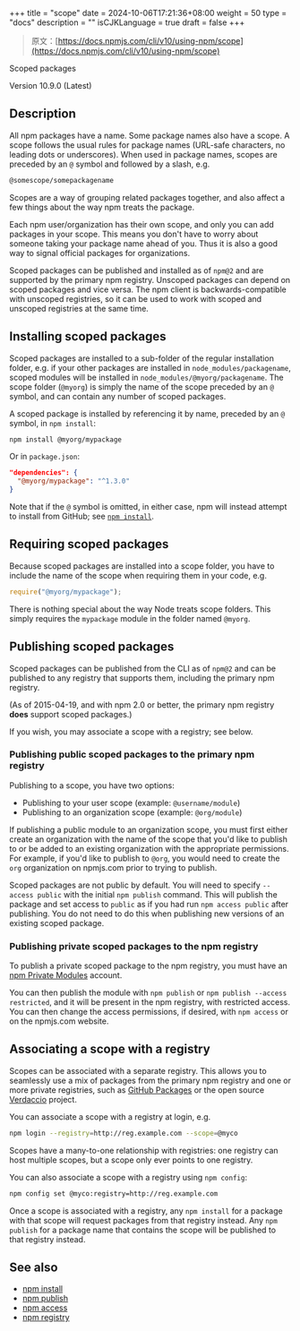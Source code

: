 +++
title = "scope"
date = 2024-10-06T17:21:36+08:00
weight = 50
type = "docs"
description = ""
isCJKLanguage = true
draft = false
+++

> 原文：[https://docs.npmjs.com/cli/v10/using-npm/scope](https://docs.npmjs.com/cli/v10/using-npm/scope)

Scoped packages



Version 10.9.0 (Latest)

## Description

All npm packages have a name. Some package names also have a scope. A scope follows the usual rules for package names (URL-safe characters, no leading dots or underscores). When used in package names, scopes are preceded by an `@` symbol and followed by a slash, e.g.



```bash
@somescope/somepackagename
```

Scopes are a way of grouping related packages together, and also affect a few things about the way npm treats the package.

Each npm user/organization has their own scope, and only you can add packages in your scope. This means you don't have to worry about someone taking your package name ahead of you. Thus it is also a good way to signal official packages for organizations.

Scoped packages can be published and installed as of `npm@2` and are supported by the primary npm registry. Unscoped packages can depend on scoped packages and vice versa. The npm client is backwards-compatible with unscoped registries, so it can be used to work with scoped and unscoped registries at the same time.

## Installing scoped packages

Scoped packages are installed to a sub-folder of the regular installation folder, e.g. if your other packages are installed in `node_modules/packagename`, scoped modules will be installed in `node_modules/@myorg/packagename`. The scope folder (`@myorg`) is simply the name of the scope preceded by an `@` symbol, and can contain any number of scoped packages.

A scoped package is installed by referencing it by name, preceded by an `@` symbol, in `npm install`:



```bash
npm install @myorg/mypackage
```

Or in `package.json`:



```json
"dependencies": {
  "@myorg/mypackage": "^1.3.0"
}
```

Note that if the `@` symbol is omitted, in either case, npm will instead attempt to install from GitHub; see [`npm install`](https://docs.npmjs.com/cli/v10/commands/npm-install).

## Requiring scoped packages

Because scoped packages are installed into a scope folder, you have to include the name of the scope when requiring them in your code, e.g.



```javascript
require("@myorg/mypackage");
```

There is nothing special about the way Node treats scope folders. This simply requires the `mypackage` module in the folder named `@myorg`.

## Publishing scoped packages

Scoped packages can be published from the CLI as of `npm@2` and can be published to any registry that supports them, including the primary npm registry.

(As of 2015-04-19, and with npm 2.0 or better, the primary npm registry **does** support scoped packages.)

If you wish, you may associate a scope with a registry; see below.

### Publishing public scoped packages to the primary npm registry

Publishing to a scope, you have two options:

- Publishing to your user scope (example: `@username/module`)
- Publishing to an organization scope (example: `@org/module`)

If publishing a public module to an organization scope, you must first either create an organization with the name of the scope that you'd like to publish to or be added to an existing organization with the appropriate permissions. For example, if you'd like to publish to `@org`, you would need to create the `org` organization on npmjs.com prior to trying to publish.

Scoped packages are not public by default. You will need to specify `--access public` with the initial `npm publish` command. This will publish the package and set access to `public` as if you had run `npm access public` after publishing. You do not need to do this when publishing new versions of an existing scoped package.

### Publishing private scoped packages to the npm registry

To publish a private scoped package to the npm registry, you must have an [npm Private Modules](https://docs.npmjs.com/private-modules/intro) account.

You can then publish the module with `npm publish` or `npm publish --access restricted`, and it will be present in the npm registry, with restricted access. You can then change the access permissions, if desired, with `npm access` or on the npmjs.com website.

## Associating a scope with a registry

Scopes can be associated with a separate registry. This allows you to seamlessly use a mix of packages from the primary npm registry and one or more private registries, such as [GitHub Packages](https://github.com/features/packages) or the open source [Verdaccio](https://verdaccio.org/) project.

You can associate a scope with a registry at login, e.g.



```bash
npm login --registry=http://reg.example.com --scope=@myco
```

Scopes have a many-to-one relationship with registries: one registry can host multiple scopes, but a scope only ever points to one registry.

You can also associate a scope with a registry using `npm config`:



```bash
npm config set @myco:registry=http://reg.example.com
```

Once a scope is associated with a registry, any `npm install` for a package with that scope will request packages from that registry instead. Any `npm publish` for a package name that contains the scope will be published to that registry instead.

## See also

- [npm install](https://docs.npmjs.com/cli/v10/commands/npm-install)
- [npm publish](https://docs.npmjs.com/cli/v10/commands/npm-publish)
- [npm access](https://docs.npmjs.com/cli/v10/commands/npm-access)
- [npm registry](https://docs.npmjs.com/cli/v10/using-npm/registry)